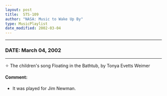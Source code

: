 ```yaml
---
layout: post
title:  STS-109
author: "NASA: Music to Wake Up By"
type: MusicPlaylist
date_modified: 2002-03-04
---
```


----
### DATE: March 04, 2002
----
✧ The children's song  Floating in the Bathtub, by Tonya Evetts Weimer

#### Comment:
* It was played for Jim  Newman.
